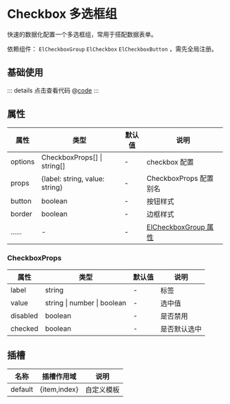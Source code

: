 # Checkbox 多选框组

快速的数据化配置一个多选框组，常用于搭配数据表单。

依赖组件： `ElCheckboxGroup` `ElCheckbox` `ElCheckboxButton` ，需先全局注册。

## 基础使用

<ClientOnly><checkboxBase/></ClientOnly>

::: details 点击查看代码
@[code](@example/checkboxBase.vue)
:::

## 属性

| 属性 | 类型  | 默认值 | 说明  
| --- | ---   | ---   | --- 
| options | CheckboxProps[] \| string[] | - | checkbox 配置
| props | {label: string, value: string} | - | CheckboxProps 配置别名 
| button | boolean | - | 按钮样式
| border | boolean | - | 边框样式
| ...... | -   | - | [ElCheckboxGroup 属性](https://element-plus.gitee.io/zh-CN/component/checkbox.html#checkboxgroup-attributes)


### CheckboxProps

| 属性 | 类型  | 默认值 | 说明  
| --- | ---   | ---   | --- 
| label | string | - | 标签
| value | string \| number \| boolean | - | 选中值
| disabled | boolean | - | 是否禁用
| checked | boolean | - | 是否默认选中

## 插槽

| 名称            | 插槽作用域 |   说明                                   | 
| -----------    |   ------- | -----------------------------  |
| default        | {item,index} |  自定义模板           | 

